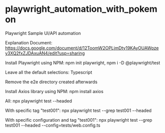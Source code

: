 # playwright_automation_with_pokemon

Playwright Sample UI/API automation

Explanation Document: https://docs.google.com/document/d/12ToomW2OPLjmDty19KAyOUAWpzey3XQ2fxZJDAxuAN4/edit?usp=sharing

Install Playwright using NPM: npm init playwright, npm i -D @playwright/test

Leave all the default selections: Typescript

Remove the e2e directory created afterwards

Install Axios library using NPM: npm install axios


All: npx playwright test --headed

With specific tag "test001": npx playwright test --grep test001 --headed

With specific configuration and tag "test001": npx playwright test --grep test001 --headed --config=tests/web.config.ts
